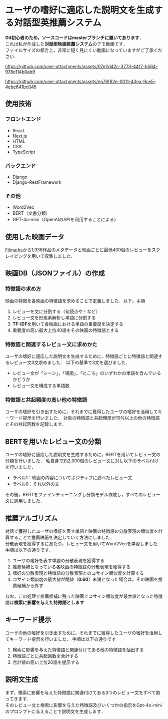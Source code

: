 # ユーザの嗜好に適応した説明文を生成する対話型英推薦システム
**Git初心者のため，ソースコードはmasterブランチに置いてあります．**  
これは私が作成した**対話型映画推薦システム**のデモ動画です．  
ファイルサイズの都合上，非常に短く見にくい動画になっていますがご了承ください．

https://github.com/user-attachments/assets/07e2d42c-3773-4417-b564-978e114b0ab9

https://github.com/user-attachments/assets/ea76f82e-0011-43ea-9ce5-4ebe641bc045

## 使用技術
### フロントエンド
* React
* Next.js
* HTML
* CSS
* TypeScript
### バックエンド
* Django
* Django-RestFramework
### その他
* Word2Vec
* BERT（文書分類）
* GPT-4o-mini（OpenAIのAPIを利用することによる）

## 使用した映画データ
[Filmarks](https://filmarks.com/)から1,936作品のメタデータと映画ごとに最低400個のレビューをスクレイピングを用いて収集しました．  

## 映画DB（JSONファイル）の作成
### 特徴語の求め方
映画の特徴を各映画の特徴語を求めることで定義しました．以下，手順
1. レビューを文に分割する（句読点や！など）
2. レビュー文を形態素解析し単語に分割する
3. **TF-IDF**を用いて各映画における単語の重要度を決定する
4. 重要度の高い最大上位40語をその映画の特徴語とする
### 特徴語と関連するレビュー文に求めかた
ユーザの嗜好に適応した説明文を生成するために，特徴語ごとに特徴語と関連するレビュー文3文求めました．
以下の基準で3文を選びました．
* レビュー文が「シーン」，「場面」，「ところ」のいずれかの単語を含んでいるかどうか
* レビュー文を構成する単語数
### 特徴語と共起頻度の高い他の特徴語
ユーザの嗜好を引き出すために，それまでに獲得したユーザの嗜好を活用してキーワード提示を行いました．
対象の特徴語と共起頻度が10%以上の他の特徴語とその共起回数を記録します．

## BERTを用いたレビュー文の分類
ユーザの嗜好に適応した説明文を生成するために，BERTを用いてレビュー文の分類を行いました．
私自身で約2,000個のレビュー文に対し以下のラベル付けを行いました．
* ラベル1：映画の内容についてポジティブに述べたレビュー文
* ラベル0：それ以外の文

その後，BERTをファインチューニングし分類モデル作成し，すべてのレビュー文に適用しました．

## 推薦アルゴリズム
対話で獲得したユーザの嗜好を表す単語と映画の特徴語の分散表現の類似度を計算することで推薦映画を決定していく方法にしました．  
分散表現を獲得するにあたり，レビュー文を用いてWord2Vecを学習しました．  手順は以下の通りです．
1. ユーザの嗜好を表す単語の分散表現を獲得する
2. 推薦候補となっている各映画の特徴語の分散表現を獲得する
3. 嗜好の分散表現と特徴語の分散表現とのコサイン類似度を計算する
4. コサイン類似度の最大値が閾値（**0.60**）未満となった場合は，その映画を推薦候補から外す

なお，この処理で推薦候補に残った映画でコサイン類似度が最大値となった特徴語は**検索に影響を与えた特徴語とします**

## キーワード提示
ユーザの他の嗜好を引き出すために，それまでに獲得したユーザの嗜好を活用してキーワード提示を行いました．
手順は以下の通りです
1. 検索に影響を与えた特徴語と関連付けてある他の特徴語を抽出する
2. 特徴語ごとに共起回数を合計する
3. 合計値の高い上位20語を提示する

## 説明文生成
まず，検索に影響を与えた特徴語に関連付けてある3つのレビュー文をすべて取ってきます．  
そのレビュー文と検索に影響を与えた特徴語及びいくつかの指示をGpt-4o-miniのプロンプトに与えることで説明文を生成します．


